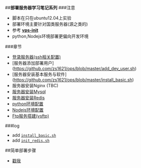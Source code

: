 ##**部署服务器学习笔记系列** 
###注意
- 脚本在只在ubuntu12.04上实验 
- 部署环境主要针对国类服务器(源之类的)
- 参考 **[vps-init](https://github.com/averagehuman/vps-init)** 
- python,Nodejs环境部署更偏向开发环境


###章节
 - [登录服务器(ssh相关配置)](https://github.com/zs1621/ops/wiki/ops-%E7%99%BB%E5%BD%95%E6%9C%8D%E5%8A%A1%E5%99%A8(ssh))
 - [服务器添加部署用户] (https://github.com/zs1621/ops/blob/master/add_dev_user.sh)
 - [服务器安装基本服务与软件] (https://github.com/zs1621/ops/blob/master/install_basic.sh)
 - 服务器安装Nginx (TBC)
 - [服务器安装Mysql](https://github.com/zs1621/ops/blob/master/web_dev_env/init_mysql.markdown)
 - [服务器安装Redis](https://github.com/zs1621/ops/blob/master/web_dev_env/init_redis.sh)
 - [python环境配置](https://github.com/zs1621/ops/blob/master/web_dev_env/init_python.sh)
 - [Nodejs环境配置](https://github.com/zs1621/ops/blob/master/web_dev_env/init_node.markdown)
 - [Ftp服务搭建(vsftp)](https://github.com/zs1621/ops/wiki/%E6%9C%8D%E5%8A%A1%E5%99%A8Ftp%E6%9C%8D%E5%8A%A1%E6%90%AD%E5%BB%BA(vsftp))


###log

 - add [`install_basic.sh`](https://github.com/zs1621/ops/blob/master/init_basic.sh)
 - add [`init_redis.sh`](https://github.com/zs1621/ops/blob/master/web_dev_en/init_redis.sh)




##简单部署步骤
 - [戳我](https://github.com/zs1621/ops/wiki/%E5%9F%BA%E6%9C%AC%E6%AD%A5%E9%AA%A4)

